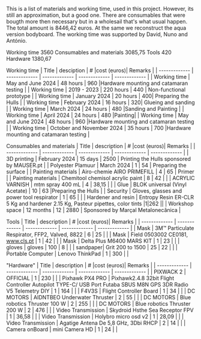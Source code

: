 This is a list of materials and working time, used in this project. However, its still an approximation, but a good one. There are consumables that were bougth more then necessary but in a wholesail that's what usual happen. The total amount is 8446,42 euros. At the same we reconstruct the aqua version bodyboard. The working time was supported by David, Nuno and António.

Working time 3560
Consumables and materials 3085,75
Tools 420
Hardware 1380,67

Working time
| Title  | desciption | #  |cost (euros)| Remarks |
| ------------- | ------------- | ------------- | ------------- | ------------- |
| Working time  | May and June 2024 | 48 hours  | 960 |Hardware mounting and catamaran testing | 
| Working time  | 2019 - 2023 | 220 hours  | 440 | Non-functional prototype |
| Working time  | January 2024 | 20 hours  | 400| Preparing the Hulls | 
| Working time  | February 2024 | 16 hours  | 320| Glueing and sanding |
| Working time  | March 2024 | 24 hours  | 480 |Sanding and Painting |
| Working time  | April 2024 | 24 hours  | 480 |Painting| 
| Working time  | May and June 2024 | 48 hours  | 960 |Hardware mounting and catamaran testing |
| Working time  | October and November 2024 | 35 hours  | 700 |Hardware mounting and catamaran testing | 

Consumables and materials
| Title  | description | #  |cost (euros)| Remarks |
| ------------- | ------------- | ------------- | ------------- | ------------- |
| 3D printing  | February 2024 | 15 days  | 2500 | Printing the Hulls sponsored by MAUSER.pt | 
| Polyester Plamuur | March 2024 | 1  | 54 | Preparing the surface | 
| Painting materials  | Airo-chemie AIRO PRIMEFILL | 4  | 65 | Primer |
| Painting materials  | Chemitool chemisol acrylic paint | 8 | 42 |  |
| ACRYLIC VARNISH | mtm spray 400 mL | 4 | 38,15 | |
| Glue | BLOK universal (Vinyl Acetate) | 10 | 63 |Preparing the Hulls |
| Security | Gloves, glasses and power tool respirator | 1 | 65 |  |
| Hardener and resin | Entropy Resin ER-CLR 5 Kg and hardener 2.15 Kg, Pasteur pipettes, color tints |1|262 ||
| Workshop space | 12 months | 12 | 2880 | Sponsored by Marçal Metalonecânica |


Tools
| Title  | description | #  |cost (euros)| Remarks |
| ------------- | ------------- | ------------- | ------------- | ------------- |
| Mask | 3M™ Particulate Respirator, FFP2, Valved, 8822 | 6 | 25 |  |
| Mask | Field 0503002 CE0181, www.cls.pt | 1 | 42 |  |
| Mask | Delta Plus M6400 MARS KIT | 1 | 23 |  |
| gloves | gloves | 100 | 8 | |
| sandpaper| Grit 200 to 1500 | 25 | 22 | |
| Portable Computer | Lenovo ThinkPad | 1 | 300 |  |

"Hardware"
| Title  | description | #  |cost (euros)| Remarks |
| ------------- | ------------- | ------------- | ------------- | ------------- |
| PIXWACK 2 | OFFICIAL | 1 | 230 |  |
| Pixhawk PX4 PRO | Pixhawk2.4.8 32bit Flight Controller Autopilot TYPE-C/ USB Port Futaba SBUS M8N GPS 3DR Radio V5 Telemetry DIY | 1 | 164 |  |
| F4V3S | Flight Controller Board | 1 | 34 |  |
| DC MOTORS | AIDNTBEO Underwater Thruster | 2 | 55 |  |
| DC MOTORS | Blue robotics Thruster 100 W | 2 | 255 |  |
| DC MOTORS | Blue robotics Thruster 200 W | 2 | 476 |  |
| Video Transmission | Skydroid Hsthe Sea Receptor FPV | 1 | 36,58 |  |
| Video Transmission | Holybro micro osd v2 | 1 | 28,09 |  |
| Video Transmission | Agatige Antena De 5,8 GHz, 3Dbi RHCP | 2 | 14 |  |
| Camera onBoard | mini Camera HD | 1 | 24 |  |








